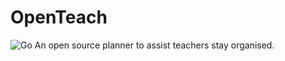 # OpenTeach
![Go](https://github.com/AkaFletch/OpenTeach/workflows/Go/badge.svg?branch=master)
An open source planner to assist teachers stay organised. 
